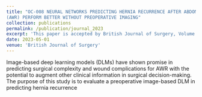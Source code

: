 ```yaml
---
title: "OC-008 NEURAL NETWORKS PREDICTING HERNIA RECURRENCE AFTER ABDOMINAL WALL RECONSTRUCTION
(AWR) PERFORM BETTER WITHOUT PREOPERATIVE IMAGING"
collection: publications
permalink: /publication/journal_2023
excerpt: 'This paper is accepted by British Journal of Surgery, Volume 110, Issue Supplement_2'
date: 2023-05-01
venue: 'British Journal of Surgery'
---
```

Image-based deep learning models (DLMs) have shown
promise in predicting surgical complexity and wound complications
for AWR with the potential to augment other clinical information in
surgical decision-making. The purpose of this study is to evaluate a
preoperative image-based DLM in predicting hernia recurrence
